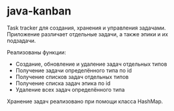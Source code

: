 # java-kanban
Task tracker для создания, хранения и управления задачами.
Приложение различает отдельные задачи, а также эпики и их подзадачи.

Реализованы функции:
* Создание, обновление и удаление задач отдельных типов
* Получение задачи определённого типа по id
* Получение списков задач отдельных типов
* Получение списка задач эпика по id
* Удаление всех задач определённого типа

Хранение задач реализовано при помощи класса HashMap.
